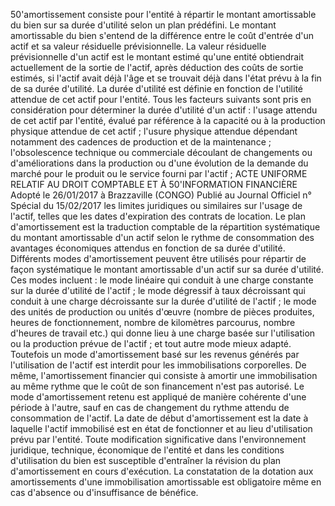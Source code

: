 50'amortissement consiste pour l'entité à répartir le montant amortissable du bien sur sa durée d'utilité selon un plan
prédéfini.
Le montant amortissable du bien s'entend de la différence entre le coût d'entrée d'un actif et sa valeur résiduelle
prévisionnelle.
La valeur résiduelle prévisionnelle d'un actif est le montant estimé qu'une entité obtiendrait actuellement de la
sortie de l'actif, après déduction des coûts de sortie estimés, si l'actif avait déjà l'âge et se trouvait déjà dans l'état
prévu à la fin de sa durée d'utilité.
La durée d'utilité est définie en fonction de l'utilité attendue de cet actif pour l'entité. Tous les facteurs suivants sont
pris en considération pour déterminer la durée d'utilité d'un actif :
l'usage attendu de cet actif par l'entité, évalué par référence à la capacité ou à la production physique
attendue de cet actif ;
l'usure physique attendue dépendant notamment des cadences de production et de la maintenance ;
l'obsolescence technique ou commerciale découlant de changements ou d'améliorations dans la production
ou d'une évolution de la demande du marché pour le produit ou le service fourni par l'actif ;
ACTE UNIFORME RELATIF AU DROIT COMPTABLE ET À 50'INFORMATION FINANCIÈRE Adopté le 26/01/2017 à Brazzaville (CONGO) Publié au Journal Officiel n° Spécial du 15/02/2017
les limites juridiques ou similaires sur l'usage de l'actif, telles que les dates d'expiration des contrats de
location.
Le plan d'amortissement est la traduction comptable de la répartition systématique du montant amortissable d'un
actif selon le rythme de consommation des avantages économiques attendus en fonction de sa durée d'utilité.
Différents modes d'amortissement peuvent être utilisés pour répartir de façon systématique le montant
amortissable d'un actif sur sa durée d'utilité. Ces modes incluent :
le mode linéaire qui conduit à une charge constante sur la durée d'utilité de l'actif ;
le mode dégressif à taux décroissant qui conduit à une charge décroissante sur la durée d'utilité de l'actif ;
le mode des unités de production ou unités d'œuvre (nombre de pièces produites, heures de
fonctionnement, nombre de kilomètres parcourus, nombre d'heures de travail etc.) qui donne lieu à une
charge basée sur l'utilisation ou la production prévue de l'actif ;
et tout autre mode mieux adapté.
Toutefois un mode d'amortissement basé sur les revenus générés par l'utilisation de l'actif est interdit pour les
immobilisations corporelles. De même, l'amortissement financier qui consiste à amortir une immobilisation au
même rythme que le coût de son financement n'est pas autorisé.
Le mode d'amortissement retenu est appliqué de manière cohérente d'une période à l'autre, sauf en cas de
changement du rythme attendu de consommation de l'actif.
La date de début d'amortissement est la date à laquelle l'actif immobilisé est en état de fonctionner et au lieu
d'utilisation prévu par l'entité.
Toute modification significative dans l'environnement juridique, technique, économique de l'entité et dans les
conditions d'utilisation du bien est susceptible d'entraîner la révision du plan d'amortissement en cours d'exécution.
La constatation de la dotation aux amortissements d'une immobilisation amortissable est obligatoire même en cas
d'absence ou d'insuffisance de bénéfice.